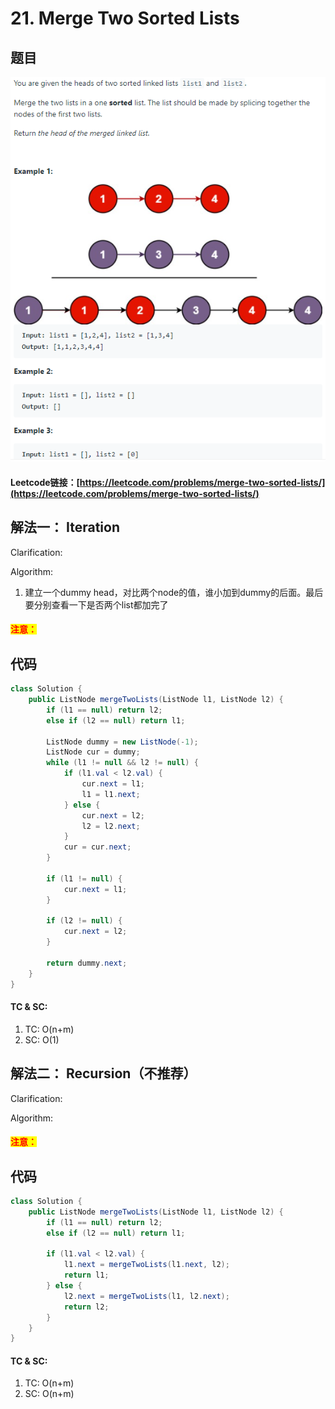 # 21. Merge Two Sorted Lists

## 题目

![](<../../.gitbook/assets/image (28) (1) (1) (1).png>)

#### Leetcode链接：[https://leetcode.com/problems/merge-two-sorted-lists/](https://leetcode.com/problems/merge-two-sorted-lists/)

## 解法一： Iteration

Clarification:&#x20;

Algorithm:&#x20;

1. 建立一个dummy head，对比两个node的值，谁小加到dummy的后面。最后要分别查看一下是否两个list都加完了

#### <mark style="color:red;">注意：</mark>

## 代码

```java
class Solution {
    public ListNode mergeTwoLists(ListNode l1, ListNode l2) {
        if (l1 == null) return l2;
        else if (l2 == null) return l1;
        
        ListNode dummy = new ListNode(-1);
        ListNode cur = dummy;
        while (l1 != null && l2 != null) {
            if (l1.val < l2.val) {
                cur.next = l1;
                l1 = l1.next;
            } else {
                cur.next = l2;
                l2 = l2.next;
            }
            cur = cur.next;
        }
        
        if (l1 != null) {
            cur.next = l1;
        }
        
        if (l2 != null) {
            cur.next = l2;
        }
        
        return dummy.next;
    }
}
```

#### TC & SC:&#x20;

1. TC: O(n+m)
2. SC: O(1)



## 解法二： Recursion（不推荐）

Clarification:&#x20;

Algorithm:&#x20;

#### <mark style="color:red;">注意：</mark>

## 代码

```java
class Solution {
    public ListNode mergeTwoLists(ListNode l1, ListNode l2) {
        if (l1 == null) return l2;
        else if (l2 == null) return l1;
        
        if (l1.val < l2.val) {
            l1.next = mergeTwoLists(l1.next, l2);
            return l1;
        } else {
            l2.next = mergeTwoLists(l1, l2.next); 
            return l2;
        }
    }
}
```

#### TC & SC:&#x20;

1. TC: O(n+m)
2. SC: O(n+m)
